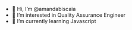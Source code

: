- 👋 Hi, I’m @amandabiscaia
- 👀 I’m interested in Quality Assurance Engineer
- 🌱 I’m currently learning Javascript



<!---
amandabiscaia/amandabiscaia is a ✨ special ✨ repository because its `README.md` (this file) appears on your GitHub profile.
You can click the Preview link to take a look at your changes.
--->
